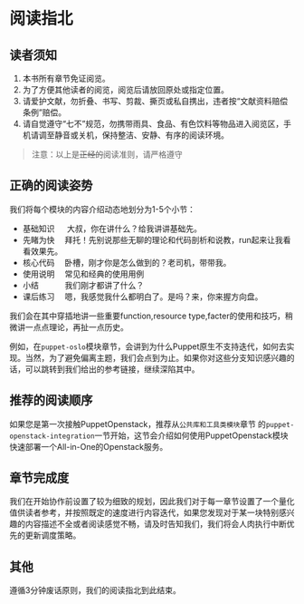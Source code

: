 # 阅读指北

## 读者须知

1. 本书所有章节免证阅览。 
2. 为了方便其他读者的阅览，阅览后请放回原处或指定位置。 
3. 请爱护文献，勿折叠、书写、剪裁、撕页或私自携出，违者按“文献资料赔偿条例”赔偿。 
4. 请自觉遵守“七不”规范，勿携带雨具、食品、有色饮料等物品进入阅览区，手机请调至静音或关机，保持整洁、安静、有序的阅读环境。

> 注意：以上是~~正经的~~阅读准则，请严格遵守


## 正确的阅读姿势

我们将每个模块的内容介绍动态地划分为1-5个小节：
* 基础知识  &emsp; 大叔，你在讲什么？给我讲讲基础先。
* 先睹为快  &emsp;拜托！先别说那些无聊的理论和代码剖析和说教，run起来让我看看效果先。
* 核心代码  &emsp;卧槽，刚才你是怎么做到的？老司机，带带我。
* 使用说明  &emsp;常见和经典的使用用例
* 小结     &emsp;&emsp;&emsp;我们刚才都讲了什么？
* 课后练习  &emsp;嗯，我感觉我什么都明白了。是吗？来，你来握方向盘。

我们会在其中穿插地讲一些重要function,resource type,facter的使用和技巧，稍微讲一点点理论，再扯一点历史。

例如，在`puppet-oslo`模块章节，会讲到为什么Puppet原生不支持迭代，如何去实现。当然，为了避免偏离主题，我们会点到为止。如果你对这些分支知识感兴趣的话，可以跳转到我们给出的参考链接，继续深陷其中。

## 推荐的阅读顺序

如果您是第一次接触PuppetOpenstack，推荐从`公共库和工具类模块`章节 的`puppet-openstack-integration`一节开始，这节会介绍如何使用PuppetOpenstack模块快速部署一个All-in-One的Openstack服务。

## 章节完成度

我们在开始协作前设置了较为细致的规划，因此我们对于每一章节设置了一个量化值供读者参考，并按照既定的速度进行内容迭代，如果您发现对于某一块特别感兴趣的内容描述不全或者阅读感觉不畅，请及时告知我们，我们将会人肉执行中断优先的更新调度策略。

## 其他

遵循3分钟废话原则，我们的阅读指北到此结束。

